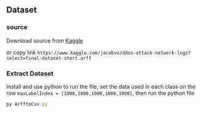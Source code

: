 ## Dataset

### source

Download source from [Kaggle](https://www.kaggle.com/jacobvs/ddos-attack-network-logs?select=final-dataset-short.arff)

or copy link `https://www.kaggle.com/jacobvs/ddos-attack-network-logs?select=final-dataset-short.arff`

### Extract Dataset

Install and use python to run the file,
set the data used in each class on the row `maxLabelIndex = [1000,1000,1000,1000,1000]`, then run the python file

```js
py ArfftoCsv.py
```
